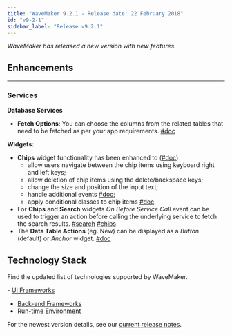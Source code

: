```yaml
---
title: "WaveMaker 9.2.1 - Release date: 22 February 2018"
id: "v9-2-1"
sidebar_label: "Release v9.2.1"
---
```

*WaveMaker has released a new version with new features.*

## Enhancements
---
### Services

**Database Services**
*   **Fetch Options**: You can choose the columns from the related tables that need to be fetched as per your app requirements. [#doc](/learn/app-development/services/database-services/working-database-schema/#fetch-options)

**Widgets:**

*   **Chips** widget functionality has been enhanced to ([#doc](/learn/app-development/widgets/form-widgets/chips/))
    *   allow users navigate between the chip items using keyboard right and left keys;
    *   allow deletion of chip items using the delete/backspace keys;
    *   change the size and position of the input text;
    *   handle additional events [#doc](/learn/app-development/widgets/form-widgets/chips/#events);
    *   apply conditional classes to chip items [#doc](/learn/app-development/widgets/form-widgets/chips/#ex3).
*   For **Chips** and **Search** widgets _On Before Service Call_ event can be used to trigger an action before calling the underlying service to fetch the search results. [#search](/learn/app-development/widgets/basic/search/#events) [#chips](/learn/app-development/widgets/form-widgets/chips/#events)
*   The **Data Table Actions** (eg. New) can be displayed as a _Button_ (default) or _Anchor_ widget. [#doc](/learn/app-development/widgets/datalive/datatable/actions/#table-actions)

## Technology Stack

Find the updated list of technologies supported by WaveMaker. 

- [UI Frameworks](/learn/wavemaker-release-notes/v9-2-0#ui-frameworks)
- [Back-end Frameworks](/learn/wavemaker-release-notes/v9-2-0#back-end-frameworks)
- [Run-time Environment](/learn/wavemaker-release-notes/v9-2-0#run-time-environment)

For the newest version details, see our [current release notes](/learn/wavemaker-release-notes).   